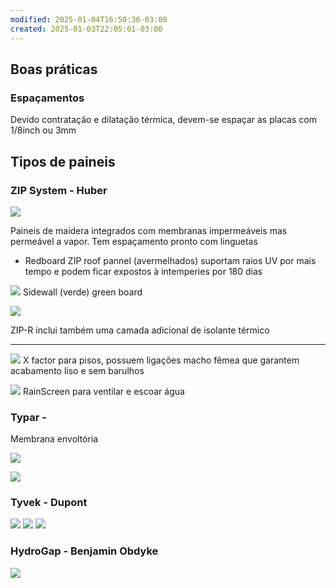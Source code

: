 ```yaml
---
modified: 2025-01-04T16:50:36-03:00
created: 2025-01-03T22:05:01-03:00
---
```

## Boas práticas 

### Espaçamentos
Devido contratação e dilatação térmica, devem-se espaçar as placas com 1/8inch ou 3mm
 
## Tipos de paineis
### ZIP System - Huber 
![](https://res.cloudinary.com/boloko/image/upload/f_auto/v1735952757/furushow7/image_jns3dv.png)


Paineis de maidera integrados com membranas impermeáveis mas permeável a vapor. Tem espaçamento pronto com linguetas

- Redboard ZIP roof pannel (avermelhados) suportam raios UV por mais tempo e podem ficar expostos à intemperies por 180 dias

![](https://res.cloudinary.com/boloko/image/upload/f_auto/v1735953101/furushow7/image_pbqm9h.png)
Sidewall (verde) green board 

![](https://res.cloudinary.com/boloko/image/upload/f_auto/v1735953085/furushow7/image_k7vsah.png)

ZIP-R inclui também uma camada adicional de isolante térmico

--- 
![](https://res.cloudinary.com/boloko/image/upload/f_auto/v1735953172/furushow7/image_xvjo2d.png)
X factor para pisos, possuem ligações macho fêmea que garantem acabamento liso e sem barulhos 

![](https://res.cloudinary.com/boloko/image/upload/f_auto/v1736014738/furushow7/image_vpq0tc.png)
 RainScreen para ventilar e escoar água

### Typar - 

Membrana envoltória 

![](https://res.cloudinary.com/boloko/image/upload/f_auto/v1735954038/furushow7/image_ugnoyu.png)

![](https://res.cloudinary.com/boloko/image/upload/f_auto/v1735954150/furushow7/image_urfesf.png)

### Tyvek - Dupont
![](https://res.cloudinary.com/boloko/image/upload/f_auto/v1735958768/furushow7/image_aypqkh.png)
![](https://res.cloudinary.com/boloko/image/upload/f_auto/v1735958899/furushow7/image_dhm6jc.png)
![](https://res.cloudinary.com/boloko/image/upload/f_auto/v1735958942/furushow7/image_zmk5mw.png)

### HydroGap - Benjamin Obdyke
![](https://res.cloudinary.com/boloko/image/upload/f_auto/v1735958920/furushow7/image_jbbbdu.png)
